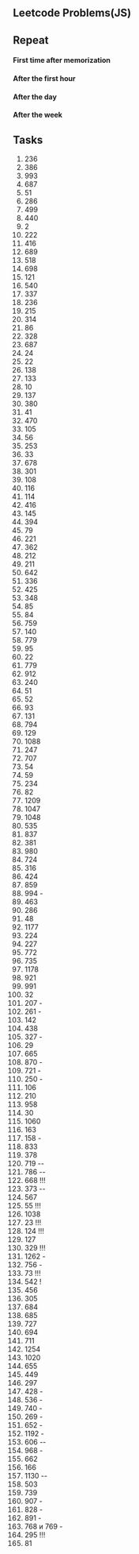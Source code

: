 ## Leetcode Problems(JS)

## Repeat

#### First time after memorization
#### After the first hour
#### After the day
#### After the week

## Tasks
1) 236 
2) 386
3) 993
4) 687
5) 51
6) 286
7) 499
8) 440
9) 2
10) 222
11) 416
12) 689
13) 518 
14) 698
15) 121
16) 540
17) 337
18) 236
19) 215
20) 314
21) 86
22) 328
23) 687
24) 24
25) 22
26) 138
27) 133
28) 10
29) 137
30) 380
31) 41
32) 470
33) 105
34) 56
35) 253
36) 33
37) 678
38) 301
39) 108
40) 116
41) 114
42) 416
43) 145
44) 394
45) 79
46) 221
47) 362
48) 212
49) 211
50) 642
51) 336
52) 425
53) 348
54) 85
55) 84
56) 759
57) 140
58) 779
59) 95
60) 22
61) 779
62) 912
63) 240
64) 51
65) 52
66) 93
67) 131
68) 794
69) 129
70) 1088
71) 247
72) 707
73) 54
74) 59
75) 234
76) 82
77) 1209
78) 1047
79) 1048
80) 535
81) 837
82) 381
83) 980
84) 724
85) 316
86) 424
87) 859
88) 994 - 
89) 463
90) 286
91) 48
92) 1177 
93) 224
94) 227
95) 772
96) 735
97) 1178
98) 921
99) 991
100) 32
101) 207 -
102) 261 -
103) 142
104) 438
105) 327 -
106) 29
107) 665
108) 870 -
109) 721 -
110) 250 -
111) 106
112) 210
113) 958
114) 30
115) 1060
116) 163
117) 158 -
118) 833
119) 378
120) 719 -- 
121) 786 --
122) 668 !!!
123) 373 --
124) 567
125) 55 !!!
126) 1038
127) 23 !!!
128) 124 !!!
129) 127
130) 329 !!!
131) 1262 -
132) 756 -
133) 73 !!!
134) 542 !
135) 456
136) 305
137) 684
138) 685
139) 727
140) 694
141) 711
142) 1254
143) 1020
144) 655
145) 449
146) 297
147) 428 -
148) 536 -
149) 740 -
150) 269 -
151) 652 -
152) 1192 -
153) 606 --
154) 968 -
155) 662
156) 166
157) 1130 --
158) 503
159) 739
160) 907 -
161) 828 -
162) 891 -
163) 768 и 769 -
164) 295 !!!
165) 81